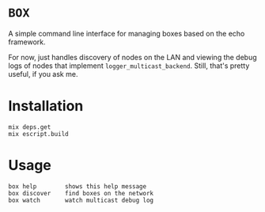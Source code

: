 `BOX`
===

A simple command line interface for managing boxes based on the echo
framework.

For now, just handles discovery of nodes on the LAN and viewing the
debug logs of nodes that implement `logger_multicast_backend`.  Still,
that's pretty useful, if you ask me.

# Installation

	mix deps.get
	mix escript.build

# Usage

	box help		shows this help message
	box discover	find boxes on the network
	box watch		watch multicast debug log

